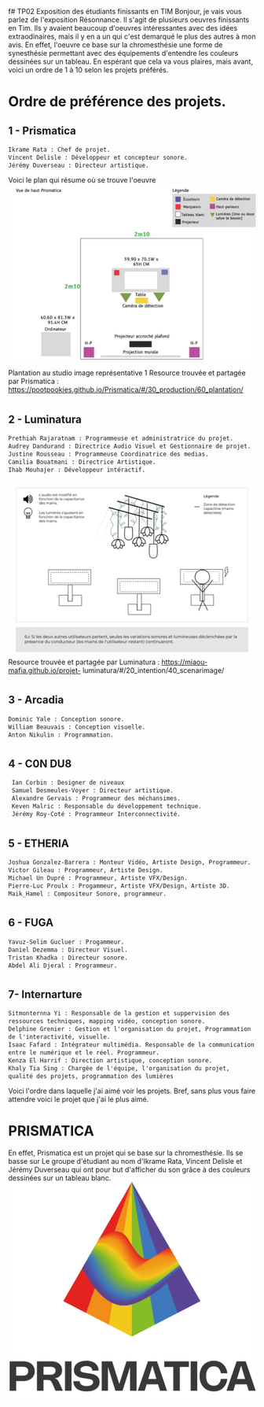  f# TP02 Exposition des étudiants finissants en TIM
Bonjour, je vais vous parlez de l'exposition Résonnance. Il s'agit de plusieurs oeuvres finissants en Tim. Ils y avaient beaucoup d'oeuvres intéressantes avec des idées extraodinaires, mais il y en a un qui c'est demarqué le plus des autres à mon avis.
En effet, l'oeuvre ce base sur la chromesthésie une forme de synesthésie permettant avec des équipements d'entendre les couleurs dessinées sur un tableau. En espérant que cela va vous plaires, mais avant, voici un 
ordre de 1 à 10 selon les projets préférés.

# Ordre de préférence des projets.

## 1 - Prismatica
 
    Ikrame Rata : Chef de projet.
    Vincent Delisle : Développeur et concepteur sonore. 
    Jérémy Duverseau : Directeur artistique.
   
   Voici le plan qui résume où se trouve l'oeuvre
   ![photo](media/Prismatica_plantation.jpg)

   Plantation au studio image représentative 1
   Resource trouvée et partagée par Prismatica :  https://pootpookies.github.io/Prismatica/#/30_production/60_plantation/ 
  
#

## 2 - Luminatura

    Prethiah Rajaratnam : Programmeuse et administratrice du projet.
    Audrey Dandurand : Directrice Audio Visuel et Gestionnaire de projet.
    Justine Rousseau : Programmeuse Coordinatrice des medias.
    Camilia Bouatmani : Directrice Artistique. 
    Ihab Mouhajer : Développeur intéractif.
   
   ![photo](media/Luminatura_plantation.jpg)
     Resource trouvée et partagée par Luminatura : https://miaou-mafia.github.io/projet- 
     luminatura/#/20_intention/40_scenarimage/
 
#
## 3 - Arcadia

    Dominic Yale : Conception sonore.
    William Beauvais : Conception visuelle.
    Anton Nikulin : Programmation.
    
#
## 4 - C0N DU8

     Ian Corbin : Designer de niveaux
     Samuel Desmeules-Voyer : Directeur artistique.
     Alexandre Gervais : Programmeur des méchansimes.
     Keven Malric : Responsable du développement technique.
     Jérémy Roy-Coté : Programmeur Interconnectivité.
   
   
   #
     
## 5 - ETHERIA

    Joshua Gonzalez-Barrera : Monteur Vidéo, Artiste Design, Programmeur.
    Victor Gileau : Programmeur, Artiste Design.
    Michael Un Dupré : Programmeur, Artiste VFX/Design.
    Pierre-Luc Proulx : Progammeur, Artiste VFX/Design, Artiste 3D.
    Maik_Hamel : Compositeur Sonore, programmeur.
    

#
 ## 6 - FUGA

    Yavuz-Selim Gucluer : Progammeur.
    Daniel Dezemma : Directeur Visuel.
    Tristan Khadka : Directeur sonore.
    Abdel Ali Djeral : Programmeur.
    
#
## 7- Internarture 

    Sitmonternna Yi : Responsable de la gestion et suppervision des ressources techniques, mapping vidéo, conception sonore.
    Delphine Grenier : Gestion et l'organisation du projet, Programmation de l'interactivité, visuelle.
    Isaac Fafard : Intégrateur multimédia. Responsable de la communication entre le numérique et le réel. Programmeur.
    Kenza El Harrif : Direction artistique, conception sonore.
    Khaly Tia Sing : Chargée de l'équipe, l'organisation du projet, qualité des projets, programmation des lumières

Voici l'ordre dans laquelle j'ai aimé voir les projets. Bref, sans plus vous faire attendre voici le projet que j'ai le plus aimé.
# PRISMATICA
 En  effet, Prismatica est un projet qui se base sur la chromesthésie. Ils se basse sur  Le groupe d'étudiant au nom d'Ikrame Rata, Vincent Delisle et Jérémy Duverseau qui ont pour but d'afficher du son
 grâce à des couleurs dessinées sur un tableau blanc. ![photo](media/Prismatica.png)


 

 #
